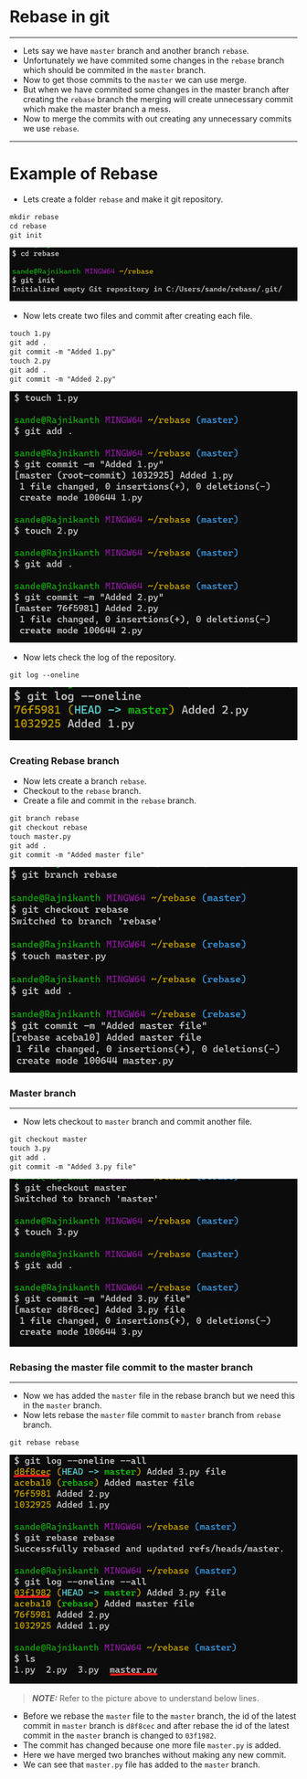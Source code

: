 # Rebase in git
------------------
* Lets say we have `master` branch and another branch `rebase`.
* Unfortunately we have commited some changes in the `rebase` branch which should be commited in the `master` branch.
* Now to get those commits to the `master` we can use merge.
* But when we have commited some changes in the master branch after creating the `rebase` branch the merging will create unnecessary commit which make the master branch a mess.
* Now to merge the commits with out creating any unnecessary commits we use `rebase`.
--------------------------------
# Example of Rebase
* Lets create a folder `rebase` and make it git repository.
```
mkdir rebase
cd rebase
git init
```
![preview](./Images/github49.png)
* Now lets create two files and commit after creating each file.
```
touch 1.py
git add .
git commit -m "Added 1.py"
touch 2.py
git add .
git commit -m "Added 2.py"
```
![preview](./Images/github50.png)
* Now lets check the log of the repository.
```
git log --oneline
```
![preview](./Images/github51.png)
### Creating Rebase branch
* Now lets create a branch `rebase`.
* Checkout to the `rebase` branch.
* Create a file and commit in the `rebase` branch.
```
git branch rebase
git checkout rebase
touch master.py
git add .
git commit -m "Added master file"
```
![preview](./Images/github52.png)
### Master branch
-------------------------
* Now lets checkout to `master` branch and commit another file.
```
git checkout master
touch 3.py
git add .
git commit -m "Added 3.py file"
```
![preview](./Images/github53.png)
### Rebasing the master file commit to the master branch
-----------------------------------
  * Now we has added the `master` file in the rebase branch but we need this in the `master` branch.
* Now lets rebase the `master` file commit to `master` branch from `rebase` branch.
```
git rebase rebase
```
![preview](./Images/github54.png)
> **_NOTE:_** Refer to the picture above to understand below lines.
* Before we rebase the `master` file to the `master` branch, the id of the latest commit in `master` branch is `d8f8cec` and after rebase the id of the latest commit in the `master` branch is changed to `03f1982`.
* The commit has changed because one more file `master.py` is added.
* Here we have merged two branches without making any new commit.
* We can see that `master.py` file has added to the `master` branch.